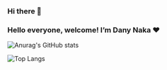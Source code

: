 ### Hi there 👋
### Hello everyone, welcome! I’m Dany Naka ♥️

![Anurag's GitHub stats](https://github-readme-stats.vercel.app/api?username=danynaka&theme=dracula&show_icons=true)

![Top Langs](https://github-readme-stats.vercel.app/api/top-langs/?username=danynaka&layout=compact&theme=dracula)

<!-- ### You can also find me on:
<a href="https://www.linkedin.com/in/adriellemorais/">
<img align ="center" alt="Linkedin da Adrielle Morais" height="35" width="35" src="https://image.flaticon.com/icons/png/128/145/145807.png">
</a>
<a href="https://www.instagram.com/devdrimmorais/">
<img align ="center" alt="Instagram da Adrielle Morais" height="35" width="35" src="https://image.flaticon.com/icons/png/128/2111/2111463.png">
</a>
<a href="https://wa.me/5535988210465">
<img align ="center" alt="Linkedin da Adrielle Morais" height="35" width="35" src="https://image.flaticon.com/icons/png/128/2111/2111728.png">
</a>
<a href="https://t.me/drimmorais">
<img align ="center" alt="Linkedin da Adrielle Morais" height="35" width="35" src="https://image.flaticon.com/icons/png/128/2111/2111646.png">
</a>
<a href="mailto:adriellefmorais@gmail.com">
<img align ="center" alt="Linkedin da Adrielle Morais" height="35" width="35" src="https://image.flaticon.com/icons/png/512/2111/2111450.png">
</a>
<br>
<br> -->

  
<!--[![Readme Card](https://github-readme-stats.vercel.app/api/pin/?username=anuraghazra&repo=github-readme-stats)](https://github.com/anuraghazra/github-readme-stats)-->

 





<!--
**drimmorais/drimmorais** is a ✨ _special_ ✨ repository because its `README.md` (this file) appears on your GitHub profile.

Here are some ideas to get you started:

- 🔭 I’m currently working on ...
- 🌱 I’m currently learning ...
- 👯 I’m looking to collaborate on ...
- 🤔 I’m looking for help with ...
- 💬 Ask me about ...
- 📫 How to reach me: ...
- 😄 Pronouns: ...
- ⚡ Fun fact: ...
-->
